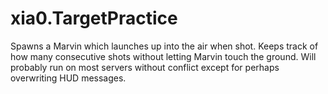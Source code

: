 # xia0.TargetPractice
Spawns a Marvin which launches up into the air when shot. Keeps track of how many consecutive shots without letting Marvin touch the ground. Will probably run on most servers without conflict except for perhaps overwriting HUD messages.
